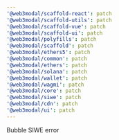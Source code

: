 ```yaml
---
'@web3modal/scaffold-react': patch
'@web3modal/scaffold-utils': patch
'@web3modal/scaffold-vue': patch
'@web3modal/scaffold-ui': patch
'@web3modal/polyfills': patch
'@web3modal/scaffold': patch
'@web3modal/ethers5': patch
'@web3modal/common': patch
'@web3modal/ethers': patch
'@web3modal/solana': patch
'@web3modal/wallet': patch
'@web3modal/wagmi': patch
'@web3modal/core': patch
'@web3modal/siwe': patch
'@web3modal/cdn': patch
'@web3modal/ui': patch
---
```


Bubble SIWE error

